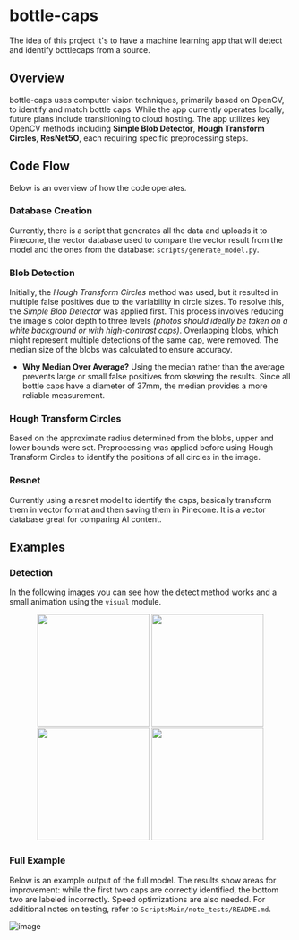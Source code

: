 # bottle-caps

The idea of this project it's to have a machine learning app that will detect and identify bottlecaps from a source.

## Overview

bottle-caps uses computer vision techniques, primarily based on OpenCV, to identify and match bottle caps. While the app currently operates locally, future plans include transitioning to cloud hosting. The app utilizes key OpenCV methods including **Simple Blob Detector**, **Hough Transform Circles**, **ResNet5O**, each requiring specific preprocessing steps.

## Code Flow

Below is an overview of how the code operates.

### Database Creation

Currently, there is a script that generates all the data and uploads it to Pinecone, the vector database used to compare the vector result from the model and the ones from the database: `scripts/generate_model.py`.

### Blob Detection

Initially, the _Hough Transform Circles_ method was used, but it resulted in multiple false positives due to the variability in circle sizes. To resolve this, the _Simple Blob Detector_ was applied first. This process involves reducing the image's color depth to three levels _(photos should ideally be taken on a white background or with high-contrast caps)_. Overlapping blobs, which might represent multiple detections of the same cap, were removed. The median size of the blobs was calculated to ensure accuracy.

- **Why Median Over Average?** Using the median rather than the average prevents large or small false positives from skewing the results. Since all bottle caps have a diameter of 37mm, the median provides a more reliable measurement.

### Hough Transform Circles

Based on the approximate radius determined from the blobs, upper and lower bounds were set. Preprocessing was applied before using Hough Transform Circles to identify the positions of all circles in the image.

### Resnet

Currently using a resnet model to identify the caps, basically transform them in vector format and then saving them in Pinecone. It is a vector database great for comparing AI content.

## Examples

### Detection

In the following images you can see how the detect method works and a small animation using the `visual` module.

<p align="center">
  <img src="https://github.com/user-attachments/assets/f5c6f3d3-348b-421b-9fcc-b9d8bd5354fb" width="200" />
  <img src="https://github.com/user-attachments/assets/c76a0694-b93e-405a-bb97-62de10ad9b26" width="200" />
  <img src="https://github.com/user-attachments/assets/5cef7d52-1785-4f36-aaac-e2213f0271b0" width="200" />
  <img src="https://github.com/user-attachments/assets/65d7d827-dc37-469c-8a43-fda371dde82b" width="200" />
</p>

### Full Example

Below is an example output of the full model. The results show areas for improvement: while the first two caps are correctly identified, the bottom two are labeled incorrectly. Speed optimizations are also needed. For additional notes on testing, refer to `ScriptsMain/note_tests/README.md`.

![image](https://user-images.githubusercontent.com/51784809/232329262-603f6ff8-a1df-423a-bb16-22454085e084.png)
